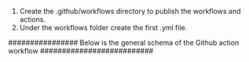 1. Create the .github/workflows directory to publish the workflows and actions.
2. Under the workflows folder create the first .yml file.

################ Below is the general schema of the Github action workflow ##########################
